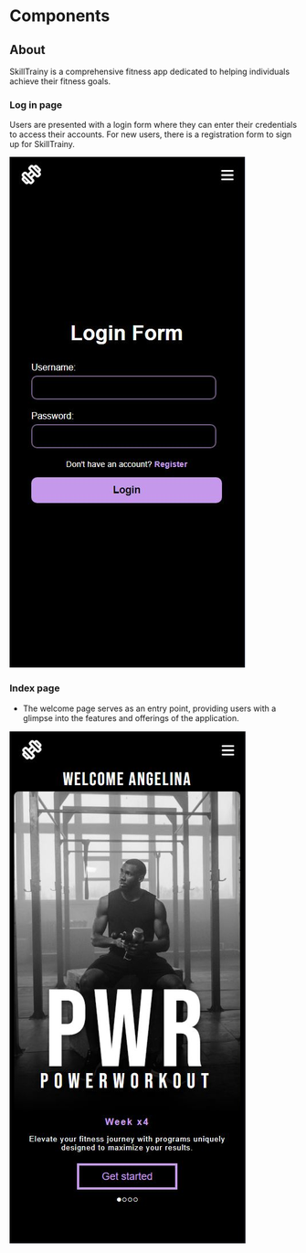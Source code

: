 # Components
## About

SkillTrainy is a comprehensive fitness app dedicated to helping individuals achieve their fitness goals.

### Log in page

Users are presented with a login form where they can enter their credentials to access their accounts. For new users, there is a registration form to sign up for SkillTrainy.

![LogInPage](pictures/LogInPage.JPG)

### Index page

* The welcome page serves as an entry point, providing users with a glimpse into the features and offerings of the application.
  
![IndexPage](pictures/IndexSida.JPG)

